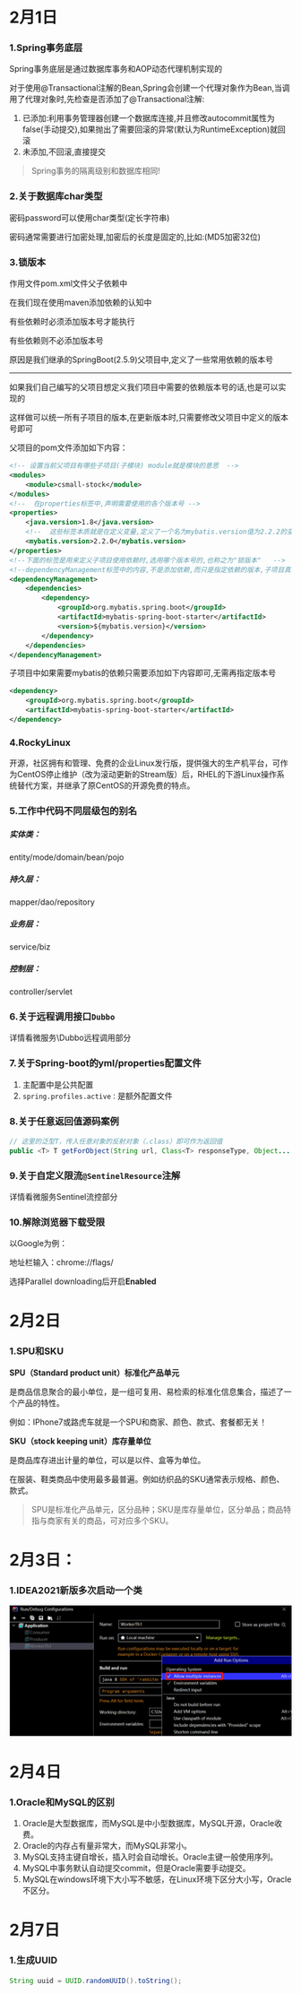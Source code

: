# 2月1日

### 1.Spring事务底层

Spring事务底层是通过数据库事务和AOP动态代理机制实现的

对于使用@Transactional注解的Bean,Spring会创建一个代理对象作为Bean,当调用了代理对象时,先检查是否添加了@Transactional注解:

1. 已添加:利用事务管理器创建一个数据库连接,并且修改autocommit属性为false(手动提交),如果抛出了需要回滚的异常(默认为RuntimeException)就回滚
2. 未添加,不回滚,直接提交

> Spring事务的隔离级别和数据库相同!

### 2.关于数据库char类型

密码password可以使用char类型(定长字符串)

密码通常需要进行加密处理,加密后的长度是固定的,比如:(MD5加密32位)

### 3.锁版本

作用文件pom.xml文件父子依赖中

在我们现在使用maven添加依赖的认知中

有些依赖时必须添加版本号才能执行

有些依赖则不必添加版本号

原因是我们继承的SpringBoot(2.5.9)父项目中,定义了一些常用依赖的版本号

****

如果我们自己编写的父项目想定义我们项目中需要的依赖版本号的话,也是可以实现的

这样做可以统一所有子项目的版本,在更新版本时,只需要修改父项目中定义的版本号即可

父项目的pom文件添加如下内容：

```xml
<!-- 设置当前父项目有哪些子项目(子模块) module就是模块的意思  -->
<modules>
    <module>csmall-stock</module>
</modules>
<!--  在properties标签中,声明需要使用的各个版本号 -->
<properties>
    <java.version>1.8</java.version>
    <!--  这些标签本质就是在定义变量,定义了一个名为mybatis.version值为2.2.2的变量  -->
    <mybatis.version>2.2.0</mybatis.version>
</properties>
<!--下面的标签是用来定义子项目使用依赖时,选用哪个版本号的,也称之为"锁版本"   -->
<!--dependencyManagement标签中的内容,不是添加依赖,而只是指定依赖的版本,子项目真正添加依赖才会生效-->
<dependencyManagement>
    <dependencies>
        <dependency>
            <groupId>org.mybatis.spring.boot</groupId>
            <artifactId>mybatis-spring-boot-starter</artifactId>
            <version>${mybatis.version}</version>
        </dependency>
    </dependencies>
</dependencyManagement>
```

子项目中如果需要mybatis的依赖只需要添加如下内容即可,无需再指定版本号

```xml
<dependency>
    <groupId>org.mybatis.spring.boot</groupId>
    <artifactId>mybatis-spring-boot-starter</artifactId>
</dependency>
```

### 4.RockyLinux

开源，社区拥有和管理、免费的企业Linux发行版，提供强大的生产机平台，可作为CentOS停止维护（改为滚动更新的Stream版）后，RHEL的下游Linux操作系统替代方案，并继承了原CentOS的开源免费的特点。

### 5.工作中代码不同层级包的别名

##### 实体类：

entity/mode/domain/bean/pojo

##### 持久层：

mapper/dao/repository

##### 业务层：

service/biz

##### 控制层：

controller/servlet

### 6.关于远程调用接口`Dubbo`

详情看微服务\Dubbo远程调用部分

### 7.关于Spring-boot的yml/properties配置文件

1. 主配置中是公共配置
2. `spring.profiles.active：`是额外配置文件

### 8.关于任意返回值源码案例

```java
// 这里的泛型T，传入任意对象的反射对象（.class）即可作为返回值
public <T> T getForObject(String url, Class<T> responseType, Object... uriVariables) throws RestClientException {}
```

### 9.关于自定义限流`@SentinelResource`注解

详情看微服务Sentinel流控部分

### 10.解除浏览器下载受限

以Google为例：

地址栏输入：chrome://flags/

选择Parallel downloading后开启**Enabled**

# 2月2日

### 1.SPU和SKU

**SPU（Standard product unit）标准化产品单元**

是商品信息聚合的最小单位，是一组可复用、易检索的标准化信息集合，描述了一个产品的特性。

例如：IPhone7或路虎车就是一个SPU和商家、颜色、款式、套餐都无关！

**SKU（stock keeping unit）库存量单位**

是商品库存进出计量的单位，可以是以件、盒等为单位。

在服装、鞋类商品中使用最多最普遍。例如纺织品的SKU通常表示规格、颜色、款式。

> SPU是标准化产品单元，区分品种；SKU是库存量单位，区分单品；商品特指与商家有关的商品，可对应多个SKU。

# 2月3日：

### 1.IDEA2021新版多次启动一个类

![image-20230203223452370](images/image-20230203223452370.png)

# 2月4日

### 1.Oracle和MySQL的区别

1. Oracle是大型数据库，而MySQL是中小型数据库，MySQL开源，Oracle收费。
2. Oracle的内存占有量非常大，而MySQL非常小。
3. MySQL支持主键自增长，插入时会自动增长。Oracle主键一般使用序列。
4. MySQL中事务默认自动提交commit，但是Oracle需要手动提交。
5. MySQL在windows环境下大小写不敏感，在Linux环境下区分大小写，Oracle不区分。

# 2月7日

### 1.生成UUID

```java
String uuid = UUID.randomUUID().toString();
```

